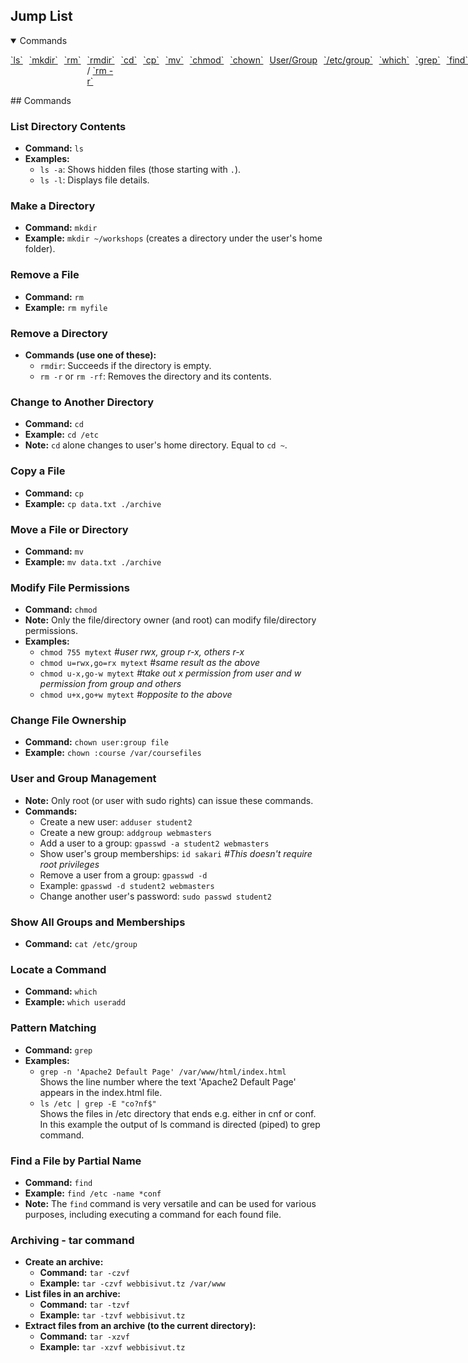 ## Jump List

<details open>
  <summary>Commands</summary>
  <ul style="display: inline-flex; list-style: none; padding: 0;">
    <li style="margin-right: 10px;"><a href="#List-Directory-Contents">`ls`</a></li>
    <li style="margin-right: 10px;"><a href="#Make-a-Directory">`mkdir`</a></li>
    <li style="margin-right: 10px;"><a href="#Remove-a-File">`rm`</a></li>
    <li style="margin-right: 10px;"><a href="#Remove-a-Directory">`rmdir`</a> / <a href="#Remove-a-Directory">`rm -r`</a></li>
    <li style="margin-right: 10px;"><a href="#Change-to-Another-Directory">`cd`</a></li>
    <li style="margin-right: 10px;"><a href="#Copy-a-File">`cp`</a></li>
    <li style="margin-right: 10px;"><a href="#Move-a-File-or-Directory">`mv`</a></li>
    <li style="margin-right: 10px;"><a href="#Modify-File-Permissions">`chmod`</a></li>
    <li style="margin-right: 10px;"><a href="#Change-File-Ownership">`chown`</a></li>
    <li style="margin-right: 10px;"><a href="#User-and-Group-Management">User/Group</a></li>
    <li style="margin-right: 10px;"><a href="#Show-All-Groups-and-Memberships">`/etc/group`</a></li>
    <li style="margin-right: 10px;"><a href="#Locate-a-Command">`which`</a></li>
    <li style="margin-right: 10px;"><a href="#Pattern-Matching">`grep`</a></li>
    <li style="margin-right: 10px;"><a href="#Find-a-File-by-Partial-Name">`find`</a></li>
    <li style="margin-right: 10px;"><a href="#Archiving---tar-command">`tar`</a></li>
  </ul>
</details>
## Commands

### List Directory Contents
- **Command:** `ls`
- **Examples:**
  - `ls -a`: Shows hidden files (those starting with `.`).
  - `ls -l`: Displays file details.

### Make a Directory
- **Command:** `mkdir`
- **Example:** `mkdir ~/workshops` (creates a directory under the user's home folder).

### Remove a File
- **Command:** `rm`
- **Example:** `rm myfile`

### Remove a Directory
- **Commands (use one of these):**
  - `rmdir`: Succeeds if the directory is empty.
  - `rm -r` or `rm -rf`: Removes the directory and its contents.

### Change to Another Directory
- **Command:** `cd`
- **Example:** `cd /etc`
- **Note:** `cd` alone changes to user's home directory. Equal to `cd ~`.

### Copy a File
- **Command:** `cp`
- **Example:** `cp data.txt ./archive`

### Move a File or Directory
- **Command:** `mv`
- **Example:** `mv data.txt ./archive`

### Modify File Permissions
- **Command:** `chmod`
- **Note:** Only the file/directory owner (and root) can modify file/directory permissions.
- **Examples:**
  - `chmod 755 mytext` _#user rwx, group r-x, others r-x_
  - `chmod u=rwx,go=rx mytext` _#same result as the above_
  - `chmod u-x,go-w mytext` _#take out x permission from user and w permission from group and others_
  - `chmod u+x,go+w mytext` _#opposite to the above_

### Change File Ownership
- **Command:** `chown user:group file`
- **Example:** `chown :course /var/coursefiles`

### User and Group Management
- **Note:** Only root (or user with sudo rights) can issue these commands.
- **Commands:**
  - Create a new user: `adduser student2`
  - Create a new group: `addgroup webmasters`
  - Add a user to a group: `gpasswd -a student2 webmasters`
  - Show user's group memberships: `id sakari` _#This doesn't require root privileges_
  - Remove a user from a group: `gpasswd -d`
  - Example: `gpasswd -d student2 webmasters`
  - Change another user's password: `sudo passwd student2`

### Show All Groups and Memberships
- **Command:** `cat /etc/group`

### Locate a Command
- **Command:** `which`
- **Example:** `which useradd`

### Pattern Matching
- **Command:** `grep`
- **Examples:**
  - `grep -n 'Apache2 Default Page' /var/www/html/index.html`  
    Shows the line number where the text 'Apache2 Default Page' appears in the index.html file.
  - `ls /etc | grep -E "co?nf$"`  
    Shows the files in /etc directory that ends e.g. either in cnf or conf. In this example the output of ls command is directed (piped) to grep command.

### Find a File by Partial Name
- **Command:** `find`
- **Example:** `find /etc -name *conf`
- **Note:** The `find` command is very versatile and can be used for various purposes, including executing a command for each found file.

### Archiving - tar command
- **Create an archive:**
  - **Command:** `tar -czvf`
  - **Example:** `tar -czvf webbisivut.tz /var/www`
- **List files in an archive:**
  - **Command:** `tar -tzvf`
  - **Example:** `tar -tzvf webbisivut.tz`
- **Extract files from an archive (to the current directory):**
  - **Command:** `tar -xzvf`
  - **Example:** `tar -xzvf webbisivut.tz`
